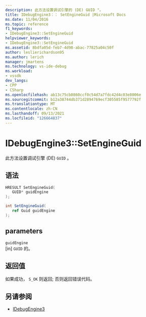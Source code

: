 ```yaml
---
description: 此方法设置调试引擎的 (DE) GUID "。
title: IDebugEngine3：： SetEngineGuid |Microsoft Docs
ms.date: 11/04/2016
ms.topic: reference
f1_keywords:
- IDebugEngine3::SetEngineGuid
helpviewer_keywords:
- IDebugEngine3::SetEngineGuid
ms.assetid: 8bdfa05d-feb7-4d98-abac-77825a04c50f
author: leslierichardson95
ms.author: lerich
manager: jmartens
ms.technology: vs-ide-debug
ms.workload:
- vssdk
dev_langs:
- CPP
- CSharp
ms.openlocfilehash: ab13c75cb0860ccf0c54d7a7fdc42d4c03e8006e
ms.sourcegitcommit: b12a38744db371d2894769ecf305585f9577792f
ms.translationtype: MT
ms.contentlocale: zh-CN
ms.lasthandoff: 09/13/2021
ms.locfileid: "126664837"
---
```

# <a name="idebugengine3setengineguid"></a>IDebugEngine3::SetEngineGuid
此方法设置调试引擎 (DE) `GUID` 。

## <a name="syntax"></a>语法

```cpp
HRESULT SetEngineGuid(
   GUID* guidEngine
);
```

```csharp
int SetEngineGuid(
   ref Guid guidEngine
);
```

## <a name="parameters"></a>parameters
`guidEngine`\
[in] `GUID` 的。

## <a name="return-value"></a>返回值
 如果成功， `S_OK` 则返回; 否则返回错误代码。

## <a name="see-also"></a>另请参阅
- [IDebugEngine3](../../../extensibility/debugger/reference/idebugengine3.md)

